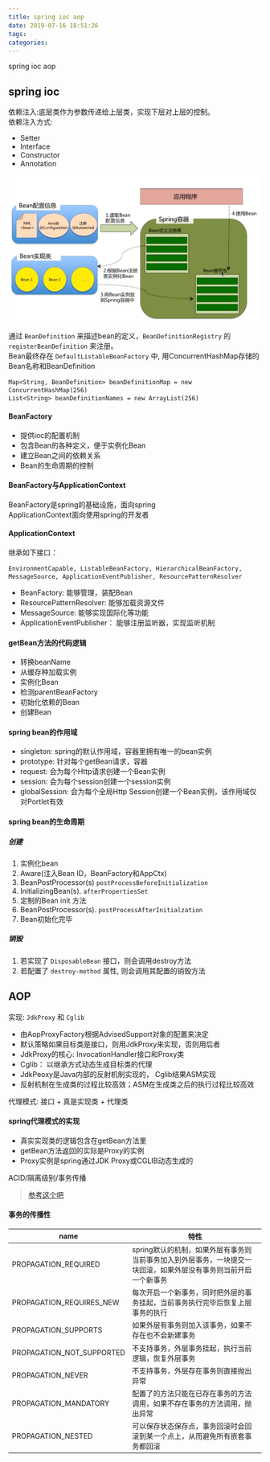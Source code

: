 ```yaml
---
title: spring ioc aop
date: 2019-07-16 18:51:26
tags:
categories:
---
```


spring ioc aop

<!-- more -->

spring ioc
---

依赖注入:底层类作为参数传递给上层类，实现下层对上层的控制。  
依赖注入方式:
- Setter
- Interface
- Constructor
- Annotation

![](/images/spring-ioc.png)

通过 `BeanDefinition` 来描述bean的定义，`BeanDefinitionRegistry` 的`registerBeanDefinition` 来注册。  
Bean最终存在 `DefaultListableBeanFactory` 中, 用ConcurrentHashMap存储的Bean名称和BeanDefinition

```
Map<String, BeanDefinition> beanDefinitionMap = new ConcurrentHashMap(256)
List<String> beanDefinitionNames = new ArrayList(256)
```

#### BeanFactory
- 提供ioc的配置机制
- 包含Bean的各种定义，便于实例化Bean
- 建立Bean之间的依赖关系
- Bean的生命周期的控制

#### BeanFactory与ApplicationContext
BeanFactory是spring的基础设施，面向spring  
ApplicationContext面向使用spring的开发者  

#### ApplicationContext

继承如下接口：
```
EnvironmentCapable, ListableBeanFactory, HierarchicalBeanFactory, MessageSource, ApplicationEventPublisher, ResourcePatternResolver
```
- BeanFactory: 能够管理，装配Bean
- ResourcePatternResolver: 能够加载资源文件
- MessageSource: 能够实现国际化等功能
- ApplicationEventPublisher： 能够注册监听器，实现监听机制

#### getBean方法的代码逻辑
- 转换beanName
- 从缓存种加载实例
- 实例化Bean
- 检测parentBeanFactory
- 初始化依赖的Bean
- 创建Bean

#### spring bean的作用域
- singleton: spring的默认作用域，容器里拥有唯一的bean实例
- prototype: 针对每个getBean请求，容器
- request: 会为每个Http请求创建一个Bean实例
- session: 会为每个session创建一个session实例
- globalSession: 会为每个全局Http Session创建一个Bean实例，该作用域仅对Portlet有效

#### spring bean的生命周期

##### 创建
1. 实例化bean
2. Aware(注入Bean ID，BeanFactory和AppCtx)
3. BeanPostProcessor(s) `postProcessBeforeInitialization`
4. InitializingBean(s). `afterPropertiesSet`
5. 定制的Bean init 方法
6. BeanPostProcessor(s). `postProcessAfterInitialzation`
7. Bean初始化完毕

##### 销毁
1. 若实现了 `DisposableBean` 接口，则会调用destroy方法
2. 若配置了 `destroy-method` 属性, 则会调用其配置的销毁方法

AOP
---

实现: `JdkProxy` 和 `Cglib`
- 由AopProxyFactory根据AdvisedSupport对象的配置来决定
- 默认策略如果目标类是接口，则用JdkProxy来实现，否则用后者
- JdkProxy的核心: InvocationHandler接口和Proxy类
- Cglib： 以继承方式动态生成目标类的代理
- JdkPeoxy是Java内部的反射机制实现的， Cglib结果ASM实现
- 反射机制在生成类的过程比较高效；ASM在生成类之后的执行过程比较高效

代理模式: 接口 + 真是实现类 + 代理类

#### spring代理模式的实现
- 真实实现类的逻辑包含在getBean方法里
- getBean方法返回的实际是Proxy的实例
- Proxy实例是spring通过JDK Proxy或CGLIB动态生成的

ACID/隔离级别/事务传播
> [参考这个吧](https://www.cnblogs.com/ooo0/p/11029658.html)

#### 事务的传播性
|name|特性|
|-|-|
|PROPAGATION_REQUIRED|spring默认的机制，如果外层有事务则当前事务加入到外层事务，一块提交一块回滚，如果外层没有事务则当前开启一个新事务|
|PROPAGATION_REQUIRES_NEW|每次开启一个新事务，同时把外层的事务挂起，当前事务执行完毕后恢复上层事务的执行|
|PROPAGATION_SUPPORTS|如果外层有事务则加入该事务，如果不存在也不会新建事务|
|PROPAGATION_NOT_SUPPORTED|不支持事务，外层事务挂起，执行当前逻辑，恢复外层事务|
|PROPAGATION_NEVER|不支持事务，外层存在事务则直接抛出异常|
|PROPAGATION_MANDATORY|配置了的方法只能在已存在事务的方法调用，如果不存在事务的方法调用，抛出异常|
|PROPAGATION_NESTED|可以保存状态保存点，事务回滚时会回滚到某一个点上，从而避免所有嵌套事务都回滚|

